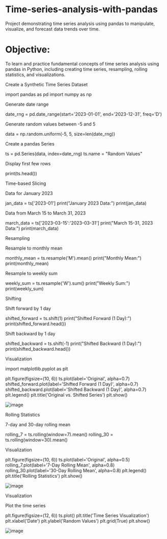 # Time-series-analysis-with-pandas
Project demonstrating time series analysis using pandas to manipulate, visualize, and forecast data trends over time.

# Objective:

To learn and practice fundamental concepts of time series analysis using pandas in Python, including creating time series, resampling, rolling statistics, and visualizations.

Create a Synthetic Time Series Dataset

import pandas as pd import numpy as np

Generate date range

date_rng = pd.date_range(start='2023-01-01', end='2023-12-31', freq='D')

Generate random values between -5 and 5

data = np.random.uniform(-5, 5, size=len(date_rng))

Create a pandas Series

ts = pd.Series(data, index=date_rng) ts.name = "Random Values"

Display first few rows

print(ts.head())

Time-based Slicing

Data for January 2023

jan_data = ts['2023-01'] print("January 2023 Data:") print(jan_data)

Data from March 15 to March 31, 2023

march_data = ts['2023-03-15':'2023-03-31'] print("March 15-31, 2023 Data:") print(march_data)

Resampling

Resample to monthly mean

monthly_mean = ts.resample('M').mean() print("Monthly Mean:") print(monthly_mean)

Resample to weekly sum

weekly_sum = ts.resample('W').sum() print("Weekly Sum:") print(weekly_sum)

Shifting

Shift forward by 1 day

shifted_forward = ts.shift(1) print("Shifted Forward (1 Day):") print(shifted_forward.head())

Shift backward by 1 day

shifted_backward = ts.shift(-1) print("Shifted Backward (1 Day):") print(shifted_backward.head())

Visualization

import matplotlib.pyplot as plt

plt.figure(figsize=(10, 6)) ts.plot(label='Original', alpha=0.7) shifted_forward.plot(label='Shifted Forward (1 Day)', alpha=0.7) shifted_backward.plot(label='Shifted Backward (1 Day)', alpha=0.7) plt.legend() plt.title('Original vs. Shifted Series') plt.show()

![image](https://github.com/user-attachments/assets/b63925e0-ca83-4646-b38d-18c5091bb94d)

Rolling Statistics

7-day and 30-day rolling mean

rolling_7 = ts.rolling(window=7).mean() rolling_30 = ts.rolling(window=30).mean()

Visualization

plt.figure(figsize=(10, 6)) ts.plot(label='Original', alpha=0.5) rolling_7.plot(label='7-Day Rolling Mean', alpha=0.8) rolling_30.plot(label='30-Day Rolling Mean', alpha=0.8) plt.legend() plt.title('Rolling Statistics') plt.show()

![image](https://github.com/user-attachments/assets/886e63fd-67f9-48c7-a534-1340602448e3)

Visualization

Plot the time series

plt.figure(figsize=(12, 6)) ts.plot() plt.title('Time Series Visualization') plt.xlabel('Date') plt.ylabel('Random Values') plt.grid(True) plt.show()

![image](https://github.com/user-attachments/assets/17589acb-bf55-4a3b-a49b-222bce34413f)












